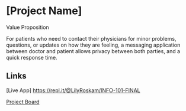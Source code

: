 # [Project Name]

Value Proposition

  For patients who need to contact their physicians for minor problems, questions, or updates on how they are feeling, a messaging application between doctor and patient allows privacy between both parties, and a quick response time.
 

## Links

[Live App] https://repl.it/@LilyRoskam/INFO-101-FINAL 

[Project Board](../../projects/1)
